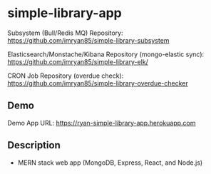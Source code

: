 # simple-library-app

Subsystem (Bull/Redis MQ) Repository: https://github.com/imryan85/simple-library-subsystem

Elasticsearch/Monstache/Kibana Repository (mongo-elastic sync): https://github.com/imryan85/simple-library-elk/

CRON Job Repository (overdue check): https://github.com/imryan85/simple-library-overdue-checker

## Demo

Demo App URL: https://ryan-simple-library-app.herokuapp.com

## Description

- MERN stack web app (MongoDB, Express, React, and Node.js)
